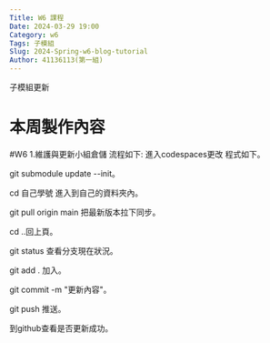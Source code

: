 ```yaml
---
Title: W6 課程
Date: 2024-03-29 19:00
Category: w6
Tags: 子模組
Slug: 2024-Spring-w6-blog-tutorial
Author: 41136113(第一組)
---
```


子模組更新

<!-- PELICAN_END_SUMMARY -->

# 本周製作內容
#W6
1.維護與更新小組倉儲
流程如下:
進入codespaces更改 程式如下。

git submodule update --init。

cd 自己學號 進入到自己的資料夾內。

git pull origin main 把最新版本拉下同步。

cd ..回上頁。

git status 查看分支現在狀況。

git add . 加入。

git commit -m "更新內容"。

git push 推送。

到github查看是否更新成功。




